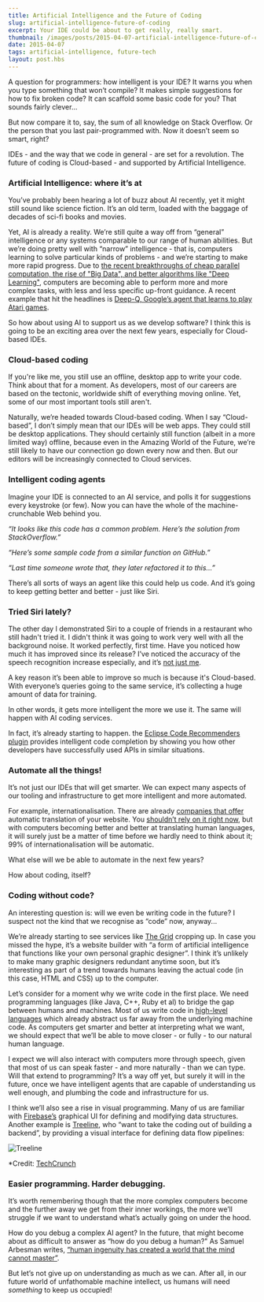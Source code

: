 ```yaml
---
title: Artificial Intelligence and the Future of Coding
slug: artificial-intelligence-future-of-coding
excerpt: Your IDE could be about to get really, really smart.
thumbnail: /images/posts/2015-04-07-artificial-intelligence-future-of-coding/thumb-treeline.jpg
date: 2015-04-07
tags: artificial-intelligence, future-tech
layout: post.hbs
---
```


A question for programmers: how intelligent is your IDE? It warns you when you type something that won’t compile? It makes simple suggestions for how to fix broken code? It can scaffold some basic code for you? That sounds fairly clever...

But now compare it to, say, the sum of all knowledge on Stack Overflow. Or the person that you last pair-programmed with. Now it doesn’t seem so smart, right?

IDEs - and the way that we code in general - are set for a revolution. The future of coding is Cloud-based - and supported by Artificial Intelligence.

### Artificial Intelligence: where it’s at

You’ve probably been hearing a lot of buzz about AI recently, yet it might still sound like science fiction. It’s an old term, loaded with the baggage of decades of sci-fi books and movies.

Yet, AI is already a reality. We’re still quite a way off from “general” intelligence or any systems comparable to our range of human abilities. But we’re doing pretty well with “narrow” intelligence - that is, computers learning to solve particular kinds of problems - and we’re starting to make more rapid progress. Due to [the recent breakthroughs of cheap parallel computation, the rise of "Big Data", and better algorithms like "Deep Learning"](http://www.wired.com/2014/10/future-of-artificial-intelligence/), computers are becoming able to perform more and more complex tasks, with less and less specific up-front guidance. A recent example that hit the headlines is [Deep-Q, Google’s agent that learns to play Atari games](http://arstechnica.com/science/2015/02/ai-masters-49-atari-2600-games-without-instructions/).

So how about using AI to support us as we develop software? I think this is going to be an exciting area over the next few years, especially for Cloud-based IDEs.

### Cloud-based coding

If you're like me, you still use an offline, desktop app to write your code. Think about that for a moment. As developers, most of our careers are based on the tectonic, worldwide shift of everything moving online. Yet, some of our most important tools still aren't.

Naturally, we’re headed towards Cloud-based coding. When I say “Cloud-based”, I don’t simply mean that our IDEs will be web apps. They could still be desktop applications. They should certainly still function (albeit in a more limited way) offline, because even in the Amazing World of the Future, we’re still likely to have our connection go down every now and then. But our editors will be increasingly connected to Cloud services.

### Intelligent coding agents

Imagine your IDE is connected to an AI service, and polls it for suggestions every keystroke (or few). Now you can have the whole of the machine-crunchable Web behind you.

_“It looks like this code has a common problem. Here’s the solution from StackOverflow.”_

_“Here’s some sample code from a similar function on GitHub.”_

_“Last time someone wrote that, they later refactored it to this...”_

There’s all sorts of ways an agent like this could help us code. And it’s going to keep getting better and better - just like Siri.

### Tried Siri lately?

The other day I demonstrated Siri to a couple of friends in a restaurant who still hadn't tried it. I didn't think it was going to work very well with all the background noise. It worked perfectly, first time. Have you noticed how much it has improved since its release? I’ve noticed the accuracy of the speech recognition increase especially, and it’s [not just me](http://daringfireball.net/2015/01/siri_improvements).

A key reason it’s been able to improve so much is because it's Cloud-based. With everyone’s queries going to the same service, it’s collecting a huge amount of data for training.

In other words, it gets more intelligent the more we use it. The same will happen with AI coding services.

In fact, it’s already starting to happen. the [Eclipse Code Recommenders plugin](http://eclipse.org/recommenders/) provides intelligent code completion by showing you how other developers have successfully used APIs in similar situations.

### Automate all the things!

It’s not just our IDEs that will get smarter. We can expect many aspects of our tooling and infrastructure to get more intelligent and more automated.

For example, internationalisation. There are already [companies that offer](http://www.systransoft.com/lp/web-site-translation/) automatic translation of your website. You [shouldn’t rely on it right now](http://ejohn.org/blog/a-strategy-for-i18n-and-node/), but with computers becoming better and better at translating human languages, it will surely just be a matter of time before we hardly need to think about it; 99% of internationalisation will be automatic.

What else will we be able to automate in the next few years?

How about coding, itself?

### Coding without code?

An interesting question is: will we even be writing code in the future? I suspect not the kind that we recognise as “code” now, anyway...

We’re already starting to see services like [The Grid](https://thegrid.io/) cropping up. In case you missed the hype, it’s a website builder with “a form of artificial intelligence that functions like your own personal graphic designer”. I think it’s unlikely to make many graphic designers redundant anytime soon, but it’s interesting as part of a trend towards humans leaving the actual code (in this case, HTML and CSS) up to the computer.

Let’s consider for a moment why we write code in the first place. We need programming languages (like Java, C++, Ruby et al) to bridge the gap between humans and machines. Most of us write code in [high-level languages](http://en.wikipedia.org/wiki/High-level_programming_language) which already abstract us far away from the underlying machine code. As computers get smarter and better at interpreting what we want, we should expect that we’ll be able to move closer - or fully - to our natural human language.

I expect we will also interact with computers more through speech, given that most of us can speak faster - and more naturally - than we can type. Will that extend to programming? It’s a way off yet, but surely it will in the future, once we have intelligent agents that are capable of understanding us well enough, and plumbing the code and infrastructure for us.

I think we’ll also see a rise in visual programming. Many of us are familiar with [Firebase’s](https://www.firebase.com/) graphical UI for defining and modifying data structures. Another example is [Treeline](https://treeline.io/), who “want to take the coding out of building a backend”, by providing a visual interface for defining data flow pipelines:

![Treeline](/images/posts/2015-04-07-artificial-intelligence-future-of-coding/treeline.png)

<p class="caption">*Credit: <a href="http://techcrunch.com/2015/03/11/treeline-wants-to-take-the-coding-out-of-building-a-backend/)">TechCrunch</a></p>

### Easier programming. Harder debugging.

It’s worth remembering though that the more complex computers become and the further away we get from their inner workings, the more we’ll struggle if we want to understand what’s actually going on under the hood.

How do you debug a complex AI agent? In the future, that might become about as difficult to answer as “how do you debug a human?" As Samuel Arbesman writes, [“human ingenuity has created a world that the mind cannot master”](http://aeon.co/magazine/technology/is-technology-making-the-world-too-complex/).

But let’s not give up on understanding as much as we can. After all, in our future world of unfathomable machine intellect, us humans will need _something_ to keep us occupied!

